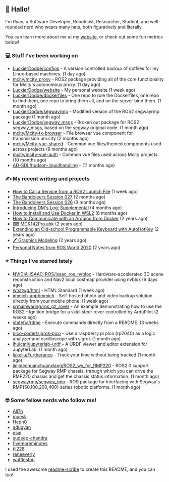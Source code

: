 ## 👋 Hallo!

I'm Ryan, a Software Developer, Roboticist, Researcher, Student, and well-rounded nerd who wears many hats, both figuratively and literally.

You can learn more about me at my [website](https://ryandlewis.dev), or check out some fun metrics below!

### 💻 Stuff I've been working on

- [LuckierDodge/configs](https://github.com/LuckierDodge/configs) - A version controlled backup of dotfiles for my Linux-based machines. (1 day ago)
- [mcity/mcity_proxy](https://github.com/mcity/mcity_proxy) - ROS2 package providing all of the core functionality for Mcity&#39;s autonomous proxy. (1 day ago)
- [LuckierDodge/website](https://github.com/LuckierDodge/website) - My personal website (1 week ago)
- [LuckierDodge/dockerfiles](https://github.com/LuckierDodge/dockerfiles) - One repo to rule the Dockerfiles, one repo to find them, one repo to bring them all, and on the server bind them. (1 month ago)
- [LuckierDodge/segwayrmp](https://github.com/LuckierDodge/segwayrmp) - Modified version of the ROS2 segwayrmp package (1 month ago)
- [LuckierDodge/segway_msgs](https://github.com/LuckierDodge/segway_msgs) - Broken out package for ROS2 segway_msgs, based on the segway original code. (1 month ago)
- [mcity/Mcity-tx-browser](https://github.com/mcity/Mcity-tx-browser) - File browser vue component for transmission.um.city (2 months ago)
- [mcity/Mcity-vue-shared](https://github.com/mcity/Mcity-vue-shared) - Common vue files/themed components used across projects (9 months ago)
- [mcity/mcity-vue-auth](https://github.com/mcity/mcity-vue-auth) - Common vue files used across Mcity projects. (10 months ago)
- [AD-SDL/hudson-liquidhandling](https://github.com/AD-SDL/hudson-liquidhandling) -  (11 months ago)

### ✍ My recent writing and projects

- [How to Call a Service from a ROS2 Launch File](https://ryandlewis.dev/posts/callserviceinros2launch/) (1 week ago)
- [The Bandoleers Session 027](https://ryandlewis.dev/posts/ttrpg/thebandoleers027/) (2 months ago)
- [The Bandoleers Session 026](https://ryandlewis.dev/posts/ttrpg/thebandoleers026/) (3 months ago)
- [Introducing DM&#39;s Log: Supplemental](https://ryandlewis.dev/posts/ttrpg/introducingdmslog/) (4 months ago)
- [How to Install and Use Docker in WSL2](https://ryandlewis.dev/posts/howtowsldocker/) (6 months ago)
- [How to Communicate with an Arduino from Docker](https://ryandlewis.dev/posts/howtoarduinodocker/) (2 years ago)
- [⌨ MCK142Pro.ahk](https://ryandlewis.dev/projects/mck142pro/) (2 years ago)
- [Extending an Old-school Programmable Keyboard with AutoHotKey](https://ryandlewis.dev/posts/mck142pro/) (2 years ago)
- [🖊 Graphics Modeling](https://ryandlewis.dev/projects/graphics/) (2 years ago)
- [Personal Notes from ROS World 2020](https://ryandlewis.dev/posts/rosworld2020/) (2 years ago)

### ⭐ Things I've starred lately

- [NVIDIA-ISAAC-ROS/isaac_ros_nvblox](https://github.com/NVIDIA-ISAAC-ROS/isaac_ros_nvblox) - Hardware-accelerated 3D scene reconstruction and Nav2 local costmap provider using nvblox (6 days ago)
- [whatwg/html](https://github.com/whatwg/html) - HTML Standard (1 week ago)
- [immich-app/immich](https://github.com/immich-app/immich) - Self-hosted photo and video backup solution directly from your mobile phone. (1 week ago)
- [srmainwaring/ros_gz_rover](https://github.com/srmainwaring/ros_gz_rover) - An example demonstrating how to use the ROS2 - Ignition bridge for a skid-steer rover controlled by ArduPilot (2 weeks ago)
- [stateful/rdme](https://github.com/stateful/rdme) - Execute commands directly from a README. (3 weeks ago)
- [pico-coder/sigrok-pico](https://github.com/pico-coder/sigrok-pico) - Use a raspberry pi pico (rp2040) as a logic analyzer and oscilloscope with sigrok (1 month ago)
- [ihuicatl/jupyterlab-urdf](https://github.com/ihuicatl/jupyterlab-urdf) - A URDF viewer and editor extension for JupyterLab. (1 month ago)
- [lakoliu/Furtherance](https://github.com/lakoliu/Furtherance) - Track your time without being tracked (1 month ago)
- [jinjidechuanchuanxiang/ROS2_ws_for_RMP220](https://github.com/jinjidechuanchuanxiang/ROS2_ws_for_RMP220) - ROS2.0 support package for Segway RMP chassis, through which you can drive the RMP220 chassis and get the chassis status information. (1 month ago)
- [segwayrmp/segway_rmp](https://github.com/segwayrmp/segway_rmp) - ROS package for interfacing with Segway&#39;s RMP{50,100,200,400} series robotic platforms. (1 month ago)

### 🤓 Some fellow nerds who follow me!

- [All7n](https://github.com/All7n)
- [muesli](https://github.com/muesli)
- [Heph0](https://github.com/Heph0)
- [adugyan](https://github.com/adugyan)
- [esin](https://github.com/esin)
- [sudeep-chandra](https://github.com/sudeep-chandra)
- [fivemoreminutes](https://github.com/fivemoreminutes)
- [tli228](https://github.com/tli228)
- [reneeverly](https://github.com/reneeverly)
- [waffleston](https://github.com/waffleston)

I used the awesome [readme-scribe](https://github.com/muesli/readme-scribe) to create this README, and you can too!
